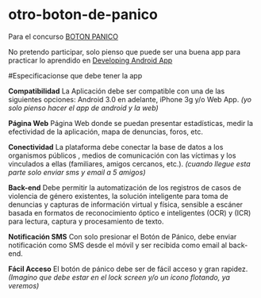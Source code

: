 # otro-boton-de-panico
Para el concurso [BOTON PANICO](http://www.botonpanico.com/)

No pretendo participar, solo pienso que puede ser una buena app para practicar lo aprendido en [Developing Android App](https://www.udacity.com/course/ud853)

#Especificacionse que debe tener la app

**Compatibilidad**
La Aplicación debe ser compatible con una de las siguientes opciones: Android 3.0 en adelante, iPhone 3g y/o Web App.
*(yo solo pienso hacer el app de android y la web)*

**Página Web**
Página Web donde se puedan presentar estadísticas, medir la efectividad de la aplicación, mapa de denuncias, foros, etc.

**Conectividad**
La plataforma debe conectar la base de datos a los organismos públicos , medios de comunicación con las víctimas y los vinculados a ellas (familiares, amigos cercanos, etc.).
*(cuando llegue esta parte solo enviar sms y email a 5 amigos)*

**Back-end**
Debe permitir la automatización de los registros de casos de violencia de género existentes, la solución inteligente para toma de denuncias y capturas de información virtual y física, sensible a escáner basada en formatos de reconocimiento óptico e inteligentes (OCR) y (ICR) para lectura, captura y procesamiento de texto. 

**Notificación SMS**
Con solo presionar el Botón de Pánico, debe enviar notificación como SMS desde el móvil y ser recibida como email al back-end.

**Fácil Acceso**
El botón de pánico debe ser de fácil acceso y gran rapidez.
*(Imagino que debe estar en el lock screen y/o un icono flotando, ya veremos)*
